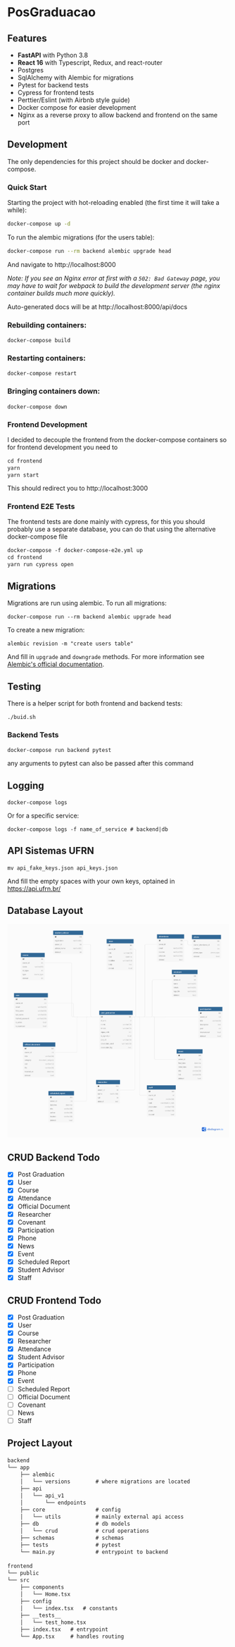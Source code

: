 # PosGraduacao

## Features

- **FastAPI** with Python 3.8
- **React 16** with Typescript, Redux, and react-router
- Postgres
- SqlAlchemy with Alembic for migrations
- Pytest for backend tests
- Cypress for frontend tests
- Perttier/Eslint (with Airbnb style guide)
- Docker compose for easier development
- Nginx as a reverse proxy to allow backend and frontend on the same port

## Development

The only dependencies for this project should be docker and docker-compose.

### Quick Start

Starting the project with hot-reloading enabled
(the first time it will take a while):

```bash
docker-compose up -d
```

To run the alembic migrations (for the users table):

```bash
docker-compose run --rm backend alembic upgrade head
```

And navigate to http://localhost:8000

_Note: If you see an Nginx error at first with a `502: Bad Gateway` page, you may have to wait for webpack to build the development server (the nginx container builds much more quickly)._

Auto-generated docs will be at
http://localhost:8000/api/docs

### Rebuilding containers:

```
docker-compose build
```

### Restarting containers:

```
docker-compose restart
```

### Bringing containers down:

```
docker-compose down
```

### Frontend Development

I decided to decouple the frontend from the docker-compose containers so for frontend development you need to 

```
cd frontend
yarn
yarn start
```

This should redirect you to http://localhost:3000

### Frontend E2E Tests

The frontend tests are done mainly with cypress, for this you should probably use a separate database, you can do that using the alternative docker-compose file

```
docker-compose -f docker-compose-e2e.yml up
cd frontend
yarn run cypress open
```

## Migrations

Migrations are run using alembic. To run all migrations:

```
docker-compose run --rm backend alembic upgrade head
```

To create a new migration:

```
alembic revision -m "create users table"
```

And fill in `upgrade` and `downgrade` methods. For more information see
[Alembic's official documentation](https://alembic.sqlalchemy.org/en/latest/tutorial.html#create-a-migration-script).

## Testing

There is a helper script for both frontend and backend tests:

```
./buid.sh
```

### Backend Tests

```
docker-compose run backend pytest
```

any arguments to pytest can also be passed after this command

## Logging

```
docker-compose logs
```

Or for a specific service:

```
docker-compose logs -f name_of_service # backend|db
```

## API Sistemas UFRN


```
mv api_fake_keys.json api_keys.json
```

And fill the empty spaces with your own keys, optained in <https://api.ufrn.br/>

## Database Layout

![The Database Layout can be viewed here](https://github.com/luccasmmg/NewPosgrad/blob/master/db.png?raw=true)

## CRUD Backend Todo

* [x] Post Graduation
* [x] User
* [x] Course
* [x] Attendance
* [x] Official Document
* [x] Researcher
* [x] Covenant
* [x] Participation
* [x] Phone
* [x] News
* [x] Event
* [x] Scheduled Report
* [x] Student Advisor
* [x] Staff

## CRUD Frontend Todo

* [x] Post Graduation
* [x] User
* [x] Course
* [x] Researcher
* [x] Attendance
* [x] Student Advisor
* [x] Participation
* [x] Phone
* [x] Event
* [ ] Scheduled Report
* [ ] Official Document
* [ ] Covenant
* [ ] News
* [ ] Staff

## Project Layout

```
backend
└── app
    ├── alembic
    │   └── versions        # where migrations are located
    ├── api
    │   └── api_v1
    │       └── endpoints
    ├── core                # config
    │   └── utils           # mainly external api access
    ├── db                  # db models
    │   └── crud            # crud operations
    ├── schemas             # schemas
    ├── tests               # pytest
    └── main.py             # entrypoint to backend

frontend
└── public
└── src
    ├── components
    │   └── Home.tsx
    ├── config
    │   └── index.tsx   # constants
    ├── __tests__
    │   └── test_home.tsx
    ├── index.tsx   # entrypoint
    └── App.tsx     # handles routing
```
